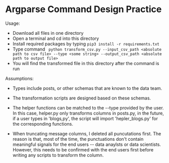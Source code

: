 # Argparse Command Design Practice

Usage:
* Download all files in one directory
* Open a terminal and cd into this directory
* Install required packages by typing ```pip3 install -r requirements.txt```
* Type command ``` python transform_csv.py --input_csv_path <absolute path to csv file> --type <some string> --output_csv_path <absolute path to output file>```
* You will find the transformed file in this directory after the command is run



Assumptions:

* Types include posts, or other schemas that are known to the data team.

* The transformation scripts are designed based on these schemas.

* The helper functions can be matched to the --type provided by the user. In this case, helper.py only transforms columns in posts.py, in the future, if a user types in 'blogs,py', the script will import 'hepler_blogs.py' for the corresponding functions.

* When truncating message columns, I deleted all puncutations first. The reason is that, most of the time, the punctuations don't contain meaningful signals for the end users -- data anaylsts or data scientists. However, this needs to be confirmed with the end users first before writing any scripts to transform the column.
